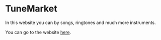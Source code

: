 # TuneMarket
In this website you can by songs, ringtones and much more instruments.

You can go to the website [here](https://kirsp.github.io/TuneMarket).
